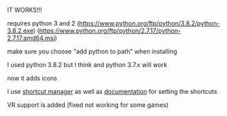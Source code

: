 IT WORKS!!!

requires python 3 and 2 (https://www.python.org/ftp/python/3.8.2/python-3.8.2.exe) (https://www.python.org/ftp/python/2.7.17/python-2.7.17.amd64.msi)

make sure you choose "add python to path" when installing

I used python 3.8.2 but I think and python 3.7.x will work

now it adds icons

I use [shortcut manager](https://github.com/CorporalQuesadilla/Steam-Shortcut-Manager) as well as [documentation]([https://www.youtube.com/watch?v=dQw4w9WgXcQ) for setting the shortcuts

VR support is added (fixed not working for some games)
